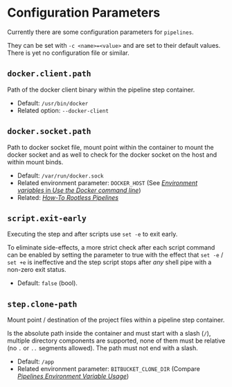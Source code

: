 # Configuration Parameters

Currently there are some configuration parameters for `pipelines`.

They can be set with `-c <name>=<value>` and are set to their default
values. There is yet no configuration file or similar.

## `docker.client.path`

Path of the docker client binary within the pipeline step container.

* Default: `/usr/bin/docker`
* Related option: `--docker-client`

## `docker.socket.path`

Path to docker socket file, mount point within the container to mount
the docker socket and as well to check for the docker socket on the
host and within mount binds.

* Default: `/var/run/docker.sock`
* Related environment parameter: `DOCKER_HOST` (See [*Environment
  variables* in *Use the Docker command line*][DCK_HOST])
* Related: [*How-To Rootless Pipelines*](PIPELINES-HOWTO-ROOTLESS.md)

[DCK_HOST]: https://docs.docker.com/engine/reference/commandline/cli/#environment-variables

## `script.exit-early`

Executing the step and after scripts use `set -e` to exit
early.

To eliminate side-effects, a more strict check after each script
command can be enabled by setting the parameter to true with the effect
that `set -e` / `set +e` is ineffective and the step script stops
after *any* shell pipe with a non-zero exit status.

* Default: `false` (bool).

## `step.clone-path`

Mount point / destination of the project files within a pipeline step
container.

Is the absolute path inside the container and must start with a slash
(`/`), multiple directory components are supported, none of them must
be relative (no `.` or `..` segments allowed). The path must not end
with a slash.

* Default: `/app`
* Related environment parameter: `BITBUCKET_CLONE_DIR` (Compare
[*Pipelines Environment Variable Usage*](PIPELINES-VARIABLE-REFERENCE.md))
